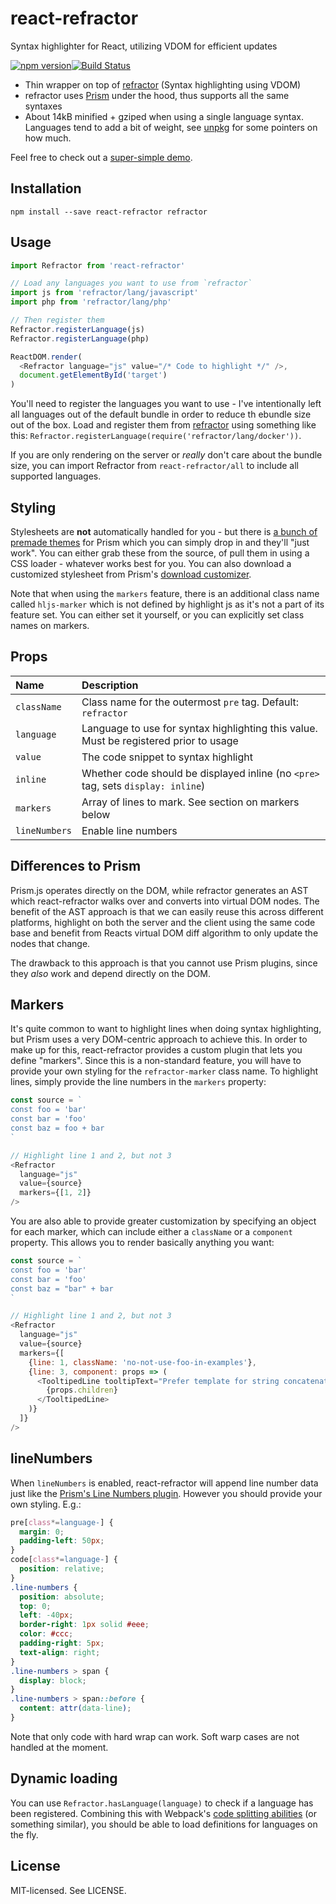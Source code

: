 # react-refractor

Syntax highlighter for React, utilizing VDOM for efficient updates

[![npm version](http://img.shields.io/npm/v/react-refractor.svg?style=flat-square)](http://browsenpm.org/package/react-refractor)[![Build Status](http://img.shields.io/travis/rexxars/react-refractor/main.svg?style=flat-square)](https://travis-ci.org/rexxars/react-refractor)

- Thin wrapper on top of [refractor](https://github.com/wooorm/refractor) (Syntax highlighting using VDOM)
- refractor uses [Prism](https://github.com/PrismJS/prism) under the hood, thus supports all the same syntaxes
- About 14kB minified + gziped when using a single language syntax. Languages tend to add a bit of weight, see [unpkg](https://unpkg.com/refractor@2.3.0/lang/) for some pointers on how much.

Feel free to check out a [super-simple demo](http://rexxars.github.io/react-refractor/).

## Installation

```
npm install --save react-refractor refractor
```

## Usage

```js
import Refractor from 'react-refractor'

// Load any languages you want to use from `refractor`
import js from 'refractor/lang/javascript'
import php from 'refractor/lang/php'

// Then register them
Refractor.registerLanguage(js)
Refractor.registerLanguage(php)

ReactDOM.render(
  <Refractor language="js" value="/* Code to highlight */" />,
  document.getElementById('target')
)
```

You'll need to register the languages you want to use - I've intentionally left all languages out of the default bundle in order to reduce th ebundle size out of the box. Load and register them from [refractor](https://unpkg.com/refractor/lang/) using something like this: `Refractor.registerLanguage(require('refractor/lang/docker'))`.

If you are only rendering on the server or _really_ don't care about the bundle size, you can import Refractor from `react-refractor/all` to include all supported languages.

## Styling

Stylesheets are **not** automatically handled for you - but there is [a bunch of premade themes](https://github.com/PrismJS/prism/tree/gh-pages/themes) for Prism which you can simply drop in and they'll "just work". You can either grab these from the source, of pull them in using a CSS loader - whatever works best for you. You can also download a customized stylesheet from Prism's [download customizer](http://prismjs.com/download.html).

Note that when using the `markers` feature, there is an additional class name called `hljs-marker` which is not defined by highlight js as it's not a part of its feature set. You can either set it yourself, or you can explicitly set class names on markers.

## Props

| Name          | Description                                                                           |
| :------------ | :------------------------------------------------------------------------------------ |
| `className`   | Class name for the outermost `pre` tag. Default: `refractor`                          |
| `language`    | Language to use for syntax highlighting this value. Must be registered prior to usage |
| `value`       | The code snippet to syntax highlight                                                  |
| `inline`      | Whether code should be displayed inline (no `<pre>` tag, sets `display: inline`)      |
| `markers`     | Array of lines to mark. See section on markers below                                  |
| `lineNumbers` | Enable line numbers                                                                   |

## Differences to Prism

Prism.js operates directly on the DOM, while refractor generates an AST which react-refractor walks over and converts into virtual DOM nodes. The benefit of the AST approach is that we can easily reuse this across different platforms, highlight on both the server and the client using the same code base and benefit from Reacts virtual DOM diff algorithm to only update the nodes that change.

The drawback to this approach is that you cannot use Prism plugins, since they _also_ work and depend directly on the DOM.

## Markers

It's quite common to want to highlight lines when doing syntax highlighting, but Prism uses a very DOM-centric approach to achieve this. In order to make up for this, react-refractor provides a custom plugin that lets you define "markers". Since this is a non-standard feature, you will have to provide your own styling for the `refractor-marker` class name. To highlight lines, simply provide the line numbers in the `markers` property:

```js
const source = `
const foo = 'bar'
const bar = 'foo'
const baz = foo + bar
`

// Highlight line 1 and 2, but not 3
<Refractor
  language="js"
  value={source}
  markers={[1, 2]}
/>
```

You are also able to provide greater customization by specifying an object for each marker, which can include either a `className` or a `component` property. This allows you to render basically anything you want:

```js
const source = `
const foo = 'bar'
const bar = 'foo'
const baz = "bar" + bar
`

// Highlight line 1 and 2, but not 3
<Refractor
  language="js"
  value={source}
  markers={[
    {line: 1, className: 'no-not-use-foo-in-examples'},
    {line: 3, component: props => (
      <TooltipedLine tooltipText="Prefer template for string concatenation">
        {props.children}
      </TooltipedLine>
    )}
  ]}
/>
```

## lineNumbers

When `lineNumbers` is enabled, react-refractor will append line number data just like the [Prism's Line Numbers plugin](https://prismjs.com/plugins/line-numbers/). However you should provide your own styling. E.g.:

```css
pre[class*=language-] {
  margin: 0;
  padding-left: 50px;
}
code[class*=language-] {
  position: relative;
}
.line-numbers {
  position: absolute;
  top: 0;
  left: -40px;
  border-right: 1px solid #eee;
  color: #ccc;
  padding-right: 5px;
  text-align: right;
}
.line-numbers > span {
  display: block;
}
.line-numbers > span::before {
  content: attr(data-line);
}
```

Note that only code with hard wrap can work. Soft warp cases are not handled at the moment.

## Dynamic loading

You can use `Refractor.hasLanguage(language)` to check if a language has been registered. Combining this with Webpack's [code splitting abilities](https://webpack.github.io/docs/code-splitting.html) (or something similar), you should be able to load definitions for languages on the fly.

## License

MIT-licensed. See LICENSE.
